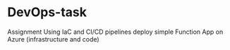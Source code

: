 # DevOps-task
Assignment Using IaC and CI/CD pipelines deploy simple Function App on Azure (infrastructure and code)
